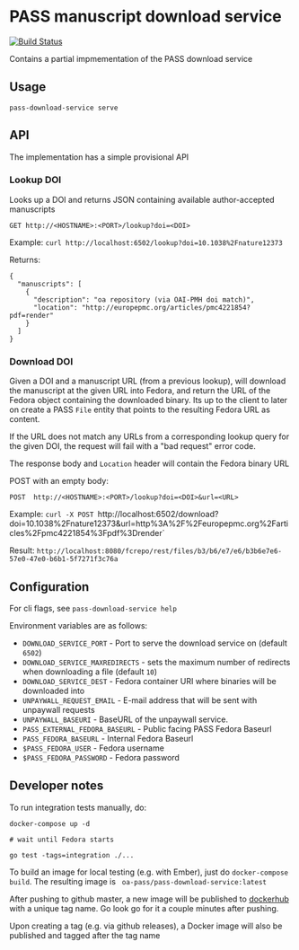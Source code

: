 # PASS manuscript download service

[![Build Status](https://travis-ci.com/oa-pass/pass-download-service.svg?branch=master)](https://travis-ci.com/oa-pass/pass-download-service)

Contains a partial impmementation of the PASS download service

## Usage

    pass-download-service serve

## API

The implementation has a simple provisional API

### Lookup DOI
Looks up a DOI and returns JSON containing available author-accepted manuscripts

```
GET http://<HOSTNAME>:<PORT>/lookup?doi=<DOI>
```

Example: `curl http://localhost:6502/lookup?doi=10.1038%2Fnature12373`

Returns:
```
{
  "manuscripts": [
    {
      "description": "oa repository (via OAI-PMH doi match)",
      "location": "http://europepmc.org/articles/pmc4221854?pdf=render"
    }
  ]
}
```

### Download DOI
Given a DOI and a manuscript URL (from a previous lookup), will download the manuscript at the given URL into Fedora, and
return the URL of the Fedora object containing the downloaded binary.  Its up to the client to later on create a PASS `File` entity that
points to the resulting Fedora URL as content.

If the URL does not match any URLs from a corresponding lookup query for the given DOI, the request will fail with a "bad request" error code.

The response body and `Location` header will contain the Fedora binary URL

POST with an empty body:
```
POST  http://<HOSTNAME>:<PORT>/lookup?doi=<DOI>&url=<URL>
```

Example:
`curl -X POST `http://localhost:6502/download?doi=10.1038%2Fnature12373&url=http%3A%2F%2Feuropepmc.org%2Farticles%2Fpmc4221854%3Fpdf%3Drender`

Result:
``
http://localhost:8080/fcrepo/rest/files/b3/b6/e7/e6/b3b6e7e6-57e0-47e0-b6b1-5f7271f3c76a
``

## Configuration

For cli flags, see `pass-download-service help`

Environment variables are as follows:

* `DOWNLOAD_SERVICE_PORT` - Port to serve the download service on (default `6502`)
* `DOWNLOAD_SERVICE_MAXREDIRECTS` - sets the maximum number of redirects when downloading a file (default `10`)
* `DOWNLOAD_SERVICE_DEST` - Fedora container URI where binaries will be downloaded into
* `UNPAYWALL_REQUEST_EMAIL` - E-mail address that will be sent with unpaywall requests
* `UNPAYWALL_BASEURI` - BaseURL of the unpaywall service.
* `PASS_EXTERNAL_FEDORA_BASEURL` - Public facing PASS Fedora Baseurl
* `PASS_FEDORA_BASEURL` - Internal Fedora Baseurl
* `$PASS_FEDORA_USER` - Fedora username
* `$PASS_FEDORA_PASSWORD` - Fedora password

## Developer notes

To run integration tests manually, do:

```
docker-compose up -d

# wait until Fedora starts

go test -tags=integration ./...
```

To build an image for local testing (e.g. with Ember), just do `docker-compose build`.  The resulting image is ` oa-pass/pass-download-service:latest`

After pushing to github master, a new image will be published to [dockerhub](https://hub.docker.com/repository/docker/oapass/download-service/tags) with a unique tag name.  Go look go for it a couple minutes after pushing.

Upon creating a tag (e.g. via github releases), a Docker image will also be published and tagged after the tag name
